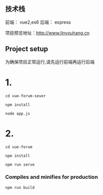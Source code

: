 ## 技术栈
前端： vue2,es6
后端： express

项目预览地址：http://www.linyouhang.cn


## Project setup

为确保项目正常运行,请先运行前端再运行后端
# 1.
```
cd vue-forum-sever
```
```
npm install
```
```
node app.js
```
# 2.
```
cd vue-forum
```
```
npm install
```
```
npm run serve
```

### Compiles and minifies for production
```
npm run build
```

